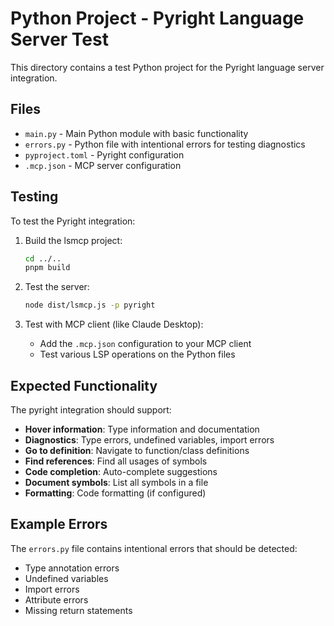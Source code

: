 # Python Project - Pyright Language Server Test

This directory contains a test Python project for the Pyright language server
integration.

## Files

- `main.py` - Main Python module with basic functionality
- `errors.py` - Python file with intentional errors for testing diagnostics
- `pyproject.toml` - Pyright configuration
- `.mcp.json` - MCP server configuration

## Testing

To test the Pyright integration:

1. Build the lsmcp project:
   ```bash
   cd ../..
   pnpm build
   ```

2. Test the server:
   ```bash
   node dist/lsmcp.js -p pyright
   ```

3. Test with MCP client (like Claude Desktop):
   - Add the `.mcp.json` configuration to your MCP client
   - Test various LSP operations on the Python files

## Expected Functionality

The pyright integration should support:

- **Hover information**: Type information and documentation
- **Diagnostics**: Type errors, undefined variables, import errors
- **Go to definition**: Navigate to function/class definitions
- **Find references**: Find all usages of symbols
- **Code completion**: Auto-complete suggestions
- **Document symbols**: List all symbols in a file
- **Formatting**: Code formatting (if configured)

## Example Errors

The `errors.py` file contains intentional errors that should be detected:

- Type annotation errors
- Undefined variables
- Import errors
- Attribute errors
- Missing return statements
